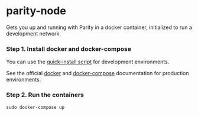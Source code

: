 # parity-node
Gets you up and running with Parity in a docker container, initialized to run a development network.

### Step 1. Install docker and docker-compose
You can use the [quick-install script](https://github.com/BrockSmedley/parity-node/blob/master/install-docker.sh) for development environments.

See the official [docker](https://docs.docker.com/install/linux/docker-ce/ubuntu/) and [docker-compose](https://docs.docker.com/compose/install/) documentation for production environments.

### Step 2. Run the containers
`sudo docker-compose up`
